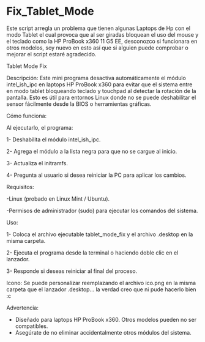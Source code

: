 # Fix_Tablet_Mode
Este script arregla un problema que tienen algunas Laptops de Hp con el modo Tablet el cual provoca que al ser giradas bloquean el uso del mouse y el teclado como la HP ProBook x360 11 G5 EE, desconozco si funcionara en otros modelos, soy nuevo en esto así que si alguien puede comprobar o mejorar el script estaré agradecido.

Tablet Mode Fix

Descripción:
Este mini programa desactiva automáticamente el módulo intel_ish_ipc en laptops HP ProBook x360 para evitar que el sistema entre en modo tablet bloqueando teclado y touchpad al detectar la rotación de la pantalla. Esto es útil para entornos Linux donde no se puede deshabilitar el sensor fácilmente desde la BIOS o herramientas gráficas.

Cómo funciona:

Al ejecutarlo, el programa:

1- Deshabilita el módulo intel_ish_ipc.

2- Agrega el módulo a la lista negra para que no se cargue al inicio.

3- Actualiza el initramfs.

4- Pregunta al usuario si desea reiniciar la PC para aplicar los cambios.

Requisitos:

-Linux (probado en Linux Mint / Ubuntu).

-Permisos de administrador (sudo) para ejecutar los comandos del sistema.

Uso:

1- Coloca el archivo ejecutable tablet_mode_fix y el archivo .desktop en la misma carpeta.

2- Ejecuta el programa desde la terminal o haciendo doble clic en el lanzador.

3- Responde si deseas reiniciar al final del proceso.


Icono:
Se puede personalizar reemplazando el archivo ico.png en la misma carpeta que el lanzador .desktop... la verdad creo que ni pude hacerlo bien :c

Advertencia:
- Diseñado para laptops HP ProBook x360. Otros modelos pueden no ser compatibles.
- Asegúrate de no eliminar accidentalmente otros módulos del sistema.
